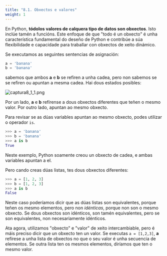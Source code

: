 ```yaml
---
title: "8.1. Obxectos e valores"
weight: 1
---
```


En Python, **tódolos valores de calquera tipo de datos son obxectos**. Isto inclúe tamén a funcións. Este enfoque de que "todo é un obxecto" é unha característica fundamental do deseño de Python e contribúe a súa flexibilidade e capacidade para traballar con obxectos de xeito dinámico.

Se executamos as seguintes sentencias de asignación:

```python
a = 'banana'
b = 'banana'
```

sabemos que ambos **a** e **b** se refiren a unha cadea, pero non sabemos se se refiren ou apuntan a mesma cadea. Hai dous estados posibles:

![captura8_1_1.png](captura8_1_1.png)

Por un lado, **a** e **b** refírense a dous obxectos diferentes que teñen o mesmo valor. Por outro lado, apuntan ao mesmo obxecto.

Para revisar se as dúas variables apuntan ao mesmo obxecto, podes utilizar o operador `is`.

```python
>>> a = 'banana'
>>> b = 'banana'
>>> a is b
True
```

Neste exemplo, Python soamente creou un obxecto de cadea, e ambas variables apuntan a el.

Pero cando creas dúas listas, tes dous obxectos diferentes:

```python
>>> a = [1, 2, 3]
>>> b = [1, 2, 3]
>>> a is b
False
```

Neste caso poderíamos dicir que as dúas listas son equivalentes, porque teñen os mesmo elementos, pero non *idénticas*, porque non son o mesmo obxecto. Se dous obxectos son idénticos, son tamén equivalentes, pero se son equivalentes, non necesariamente idénticos.

Ata agora, utilizamos "obxecto" e "valor" de xeito intercambiable, pero é máis preciso dicir que un obxecto ten un valor. Se executas `a = [1,2,3]`, **a** refírese a unha lista de obxectos no que o seu valor é unha secuencia de elementos. Se outra lista ten os mesmos elementos, diríamos que ten o mesmo valor.

